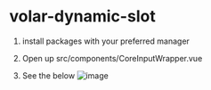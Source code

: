 # volar-dynamic-slot

1. install packages with your preferred manager
2. Open up src/components/CoreInputWrapper.vue

3. See the below
    ![image](https://user-images.githubusercontent.com/30308012/210042506-c7c5b388-2017-4915-9621-1407c9b629be.png)

